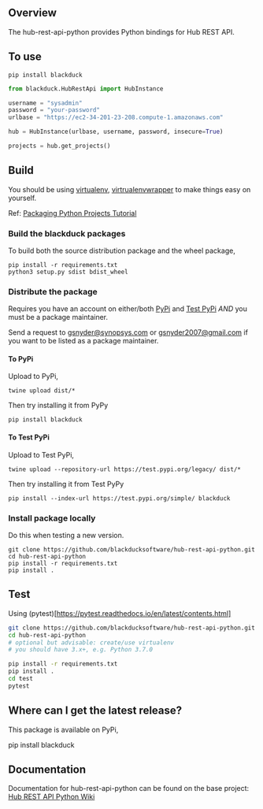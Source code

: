 ## Overview ##
The hub-rest-api-python provides Python bindings for Hub REST API.

## To use

```
pip install blackduck
```

```python
from blackduck.HubRestApi import HubInstance

username = "sysadmin"
password = "your-password"
urlbase = "https://ec2-34-201-23-208.compute-1.amazonaws.com"

hub = HubInstance(urlbase, username, password, insecure=True)

projects = hub.get_projects()
```

## Build ##
You should be using [virtualenv](https://pypi.org/project/virtualenv/), [virtrualenvwrapper](https://virtualenvwrapper.readthedocs.io/en/latest/) to make things easy on yourself.

Ref: [Packaging Python Projects Tutorial](https://packaging.python.org/tutorials/packaging-projects/)

### Build the blackduck packages
To build both the source distribution package and the wheel package,

```
pip install -r requirements.txt
python3 setup.py sdist bdist_wheel
```

### Distribute the package

Requires you have an account on either/both [PyPi](https://pypi.org) and [Test PyPi](https://test.pypi.org) *AND* you must be a package maintainer.

Send a request to gsnyder@synopsys.com or gsnyder2007@gmail.com if you want to be listed as a package maintainer.

#### To PyPi

Upload to PyPi,

```
twine upload dist/*
```

Then try installing it from PyPy

```
pip install blackduck
```

#### To Test PyPi

Upload to Test PyPi,

```
twine upload --repository-url https://test.pypi.org/legacy/ dist/*
```

Then try installing it from Test PyPy

```
pip install --index-url https://test.pypi.org/simple/ blackduck
```

### Install package locally

Do this when testing a new version.

```
git clone https://github.com/blackducksoftware/hub-rest-api-python.git
cd hub-rest-api-python
pip install -r requirements.txt
pip install .
```

## Test ##
Using (pytest)[https://pytest.readthedocs.io/en/latest/contents.html]

```bash
git clone https://github.com/blackducksoftware/hub-rest-api-python.git
cd hub-rest-api-python
# optional but advisable: create/use virtualenv
# you should have 3.x+, e.g. Python 3.7.0

pip install -r requirements.txt
pip install .
cd test
pytest
```

## Where can I get the latest release? ##
This package is available on PyPi,

pip install blackduck

## Documentation ##
Documentation for hub-rest-api-python can be found on the base project:  [Hub REST API Python Wiki](https://github.com/blackducksoftware/hub-rest-api-python/wiki)


